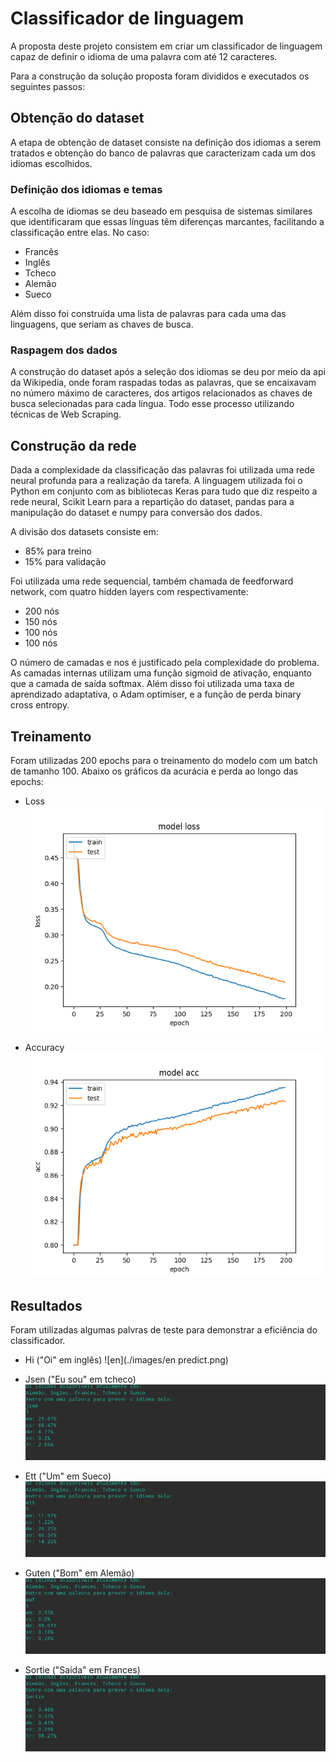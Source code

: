 # Classificador de linguagem
A proposta deste projeto consistem em criar um classificador de linguagem capaz de definir o idioma de uma palavra com até 12 caracteres.

Para a construção da solução proposta foram divididos e executados os seguintes passos:

## Obtenção do dataset
A etapa de obtenção de dataset consiste na definição dos idiomas a serem tratados e obtenção do banco de palavras que caracterizam cada um dos idiomas escolhidos.
### Definição dos idiomas e temas
A escolha de idiomas se deu baseado em pesquisa de sistemas similares que identificaram que essas línguas têm diferenças marcantes, facilitando a classificação entre elas. No caso:
* Francês
* Inglês
* Tcheco
* Alemão
* Sueco

Além disso foi construída uma lista de palavras para cada uma das linguagens, que seriam as chaves de busca.

### Raspagem dos dados
A construção do dataset após a seleção dos idiomas se deu por meio da api da Wikipedia, onde foram raspadas todas as palavras, que se encaixavam no número máximo de caracteres, dos artigos relacionados as chaves de busca selecionadas para cada língua. Todo esse processo utilizando técnicas de Web Scraping.

## Construção da rede
Dada a complexidade da classificação das palavras foi utilizada uma rede neural profunda para a realização da tarefa. A linguagem utilizada foi o Python em conjunto com as bibliotecas Keras para tudo que diz respeito a rede neural, Scikit Learn para a repartição do dataset, pandas para a manipulação do dataset e numpy para conversão dos dados.

A divisão dos datasets consiste em:
* 85% para treino
* 15% para validação

Foi utilizada uma rede sequencial, também chamada de feedforward network, com quatro hidden layers com respectivamente:
* 200 nós
* 150 nós
* 100 nós
* 100 nós

O número de camadas e nos é justificado pela complexidade do problema.
As camadas internas utilizam uma função sigmoid de ativação, enquanto que a camada de saída softmax. Além disso foi utilizada uma taxa de aprendizado adaptativa, o Adam optimiser, e a função de perda binary cross entropy.

## Treinamento

Foram utilizadas 200 epochs para o treinamento do modelo com um batch de tamanho 100. Abaixo os gráficos da acurácia e perda ao longo das epochs:

* Loss
![loss](./images/loss_epoch.png)

* Accuracy
![acc](./images/acc_epoch.png)



## Resultados
Foram utilizadas algumas palvras de teste para demonstrar a eficiência do classificador.

* Hi ("Oi" em inglês)
![en](./images/en predict.png)

* Jsen ("Eu sou" em tcheco)
![cs](./images/cs_predict.png)

* Ett ("Um" em Sueco)
![sv](./images/sv_predict.png)

* Guten ("Bom" em Alemão)
![de](./images/de_predict.png)

* Sortie ("Saída" em Frances)
![fr](./images/fr_predict.png)


